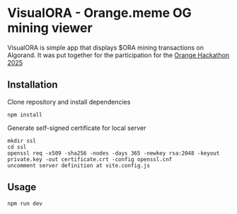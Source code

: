 # VisualORA - Orange.meme OG mining viewer  

VisualORA is simple app that displays $ORA mining transactions on Algorand.
It was put together for the participation for the [Orange Hackathon 2025](https://github.com/orangesmeme/ora-hackathon-2025)

## Installation

Clone repository and install dependencies

```
npm install
```

Generate self-signed certificate for local server
```
mkdir ssl
cd ssl
openssl req -x509 -sha256 -nodes -days 365 -newkey rsa:2048 -keyout private.key -out certificate.crt -config openssl.cnf
uncomment server definition at vite.config.js
```
## Usage

```
npm run dev
```

